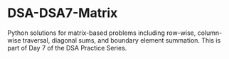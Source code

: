 # DSA-DSA7-Matrix
Python solutions for matrix-based problems including row-wise, column-wise traversal, diagonal sums, and boundary element summation. This is part of Day 7 of the DSA Practice Series.
